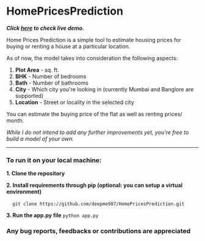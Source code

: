 # HomePricesPrediction

***Click [here](https://homepricesprediction.herokuapp.com/) to check live demo.***

Home Prices Prediction is a simple tool to estimate housing prices for buying or renting a house at a particular location.

As of now, the model takes into consideration the following aspects:
1. **Plot Area** - sq. ft.
2. **BHK** - Number of bedrooms
3. **Bath** - Number of bathrooms
4. **City** - Which city you're looking in (currently Mumbai and Banglore are supported)
5. **Location** - Street or locality in the selected city

You can estimate the buying price of the flat as well as renting prices/ month.

*While I do not intend to add any further improvements yet, you're free to build a model of your own.*

---

### To run it on your local machine:

**1. Clone the repository**

**2. Install requirements through pip (optional: you can setup a virtual environment)**
   
&nbsp;&nbsp;&nbsp;&nbsp;`git clone https://github.com/deepme987/HomePricesPrediction.git`
   
**3. Run the app.py file**
    `python app.py`
    
### Any bug reports, feedbacks or contributions are appreciated
